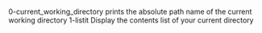 0-current_working_directory prints the absolute path name of the current working directory
1-listit Display the contents list of your current directory
